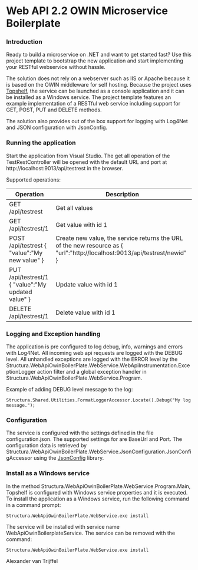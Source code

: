 ﻿Web API 2.2 OWIN Microservice Boilerplate 
==========

### Introduction
Ready to build a microservice on .NET and want to get started fast? Use this project template 
to bootstrap the new application and start implementing your RESTful webservice without hassle.

The solution does not rely on a webserver such as IIS or Apache because it is based on the OWIN 
middleware for self hosting. Because the project uses [Topshelf](http://topshelf-project.com), 
the service can be launched as a console application and it can be installed as a Windows service. 
The project template features an example implementation of a RESTful web service including support for 
GET, POST, PUT and DELETE methods.

The solution also provides out of the box support for logging with Log4Net and JSON configuration 
with JsonConfig.

### Running the application
Start the application from Visual Studio. The get all operation of the TestRestController will be 
opened with the default URL and port at http://localhost:9013/api/testrest in the browser.

Supported operations:  
  
Operation | Description  
--------- | -------------  
GET /api/testrest | Get all values  
GET /api/testrest/1 | Get value with id 1  
POST /api/testrest { "value":"My new value" } | Create new value, the service returns the URL of the new resource as { "url":"http://localhost:9013/api/testrest/newid" }  
PUT /api/testrest/1 { "value":"My updated value" } | Update value with id 1  
DELETE /api/testrest/1 | Delete value with id 1  

### Logging and Exception handling
The application is pre configured to log debug, info, warnings and errors with Log4Net. All incoming web api requests 
are logged with the DEBUG level. All unhandled exceptions are logged with the ERROR level by the 
Structura.WebApiOwinBoilerPlate.WebService.WebApiInstrumentation.ExceptionLogger action filter and a global exception 
handler in Structura.WebApiOwinBoilerPlate.WebService.Program. 

Example of adding DEBUG level message to the log:

```
Structura.Shared.Utilities.FormatLoggerAccessor.Locate().Debug("My log message.");
```

### Configuration
The service is configured with the settings defined in the file configuration.json. The supported settings for 
are BaseUrl and Port. The configuration data is retrieved by 
Structura.WebApiOwinBoilerPlate.WebService.JsonConfiguration.JsonConfigAccessor using the [JsonConfig](https://github.com/Dynalon/JsonConfig) library.

### Install as a Windows service
In the method Structura.WebApiOwinBoilerPlate.WebService.Program.Main, Topshelf is configured with 
Windows service properties and it is executed. To install the application as a Windows service, run 
the following command in a command prompt:

```
Structura.WebApiOwinBoilerPlate.WebService.exe install
```

The service will be installed with service name WebApiOwinBoilerplateService. The service can be removed 
with the command:

```
Structura.WebApiOwinBoilerPlate.WebService.exe install
```

Alexander van Trijffel
